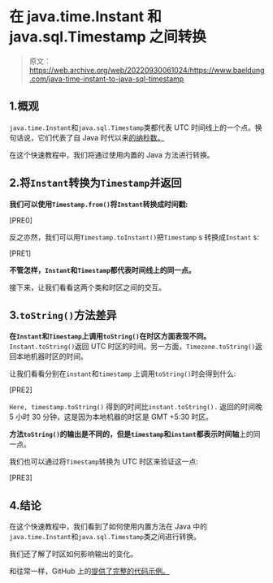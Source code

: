 # 在 java.time.Instant 和 java.sql.Timestamp 之间转换

> 原文：<https://web.archive.org/web/20220930061024/https://www.baeldung.com/java-time-instant-to-java-sql-timestamp>

## 1.概观

`java.time.Instant`和`java.sql.Timestamp`类都代表 UTC 时间线上的一个点。换句话说，它们代表了自 Java 时代以来[的纳秒数。](https://web.archive.org/web/20220525135037/https://docs.oracle.com/en/java/javase/11/docs/api/java.base/java/time/Instant.html)

在这个快速教程中，我们将通过使用内置的 Java 方法进行转换。

## 2.将`Instant`转换为`Timestamp`并返回

**我们可以使用`Timestamp.from()`将`Instant`转换成时间戳:**

[PRE0]

反之亦然，我们可以用`Timestamp.toInstant()`把`Timestamp` s 转换成`Instant` s:

[PRE1]

**不管怎样，`Instant`和`Timestamp`都代表时间线上的同一点。**

接下来，让我们看看这两个类和时区之间的交互。

## 3.`toString()`方法差异

**在`Instant`和`Timestamp`上调用`toString()`在时区方面表现不同。** `Instant.toString()`返回 UTC 时区的时间。另一方面，`Timezone.toString()`返回本地机器时区的时间。

让我们看看分别在`instant`和`timestamp` 上调用`toString()`时会得到什么:

[PRE2]

`Here, timestamp.toString()` 得到的时间比`instant.toString().` 返回的时间晚 5 小时 30 分钟，这是因为本地机器的时区是 GMT +5:30 时区。

**方法`toString()`的输出是不同的，但是`timestamp`和`instant`都表示时间轴**上的同一点。

我们也可以通过将`Timestamp`转换为 UTC 时区来验证这一点:

[PRE3]

## 4.结论

在这个快速教程中，我们看到了如何使用内置方法在 Java 中的`java.time.Instant`和`java.sql.Timestamp`类之间进行转换。

我们还了解了时区如何影响输出的变化。

和往常一样，GitHub 上的[提供了完整的代码示例。](https://web.archive.org/web/20220525135037/https://github.com/eugenp/tutorials/tree/master/core-java-modules/core-java-datetime-conversion)